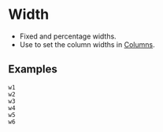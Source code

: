 # Width

- Fixed and percentage widths.
- Use to set the column widths in [Columns](#columns).

## Examples

<div class="pa3 ba b-gray-300 mb4">
    <div class="mb3">
        <div class="h1 bg-gray w1 br b-blue"></div>
        <code class="mt1 clipboard">w1</code>
    </div>
    <div class="mb3">
        <div class="h1 bg-gray w2 br b-blue"></div>
        <code class="mt1 clipboard">w2</code>
    </div>
    <div class="mb3">
        <div class="h1 bg-gray w3 br b-blue"></div>
        <code class="mt1 clipboard">w3</code>
    </div>
    <div class="mb3">
        <div class="h1 bg-gray w4 br b-blue"></div>
        <code class="mt1 clipboard">w4</code>
    </div>
    <div class="mb3">
        <div class="h1 bg-gray w5 br b-blue"></div>
        <code class="mt1 clipboard">w5</code>
    </div>
    <div>
        <div class="h1 bg-gray w6 br b-blue"></div>
        <code class="mt1 clipboard">w6</code>
    </div>
</div>